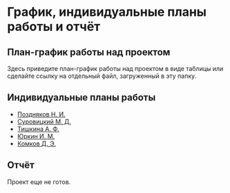 # График, индивидуальные планы работы и отчёт

## План-график работы над проектом

Здесь приведите план-график работы над проектом в виде таблицы или сделайте ссылку на отдельный файл, загруженный в эту папку.

## Индивидуальные планы работы

- [Поздняков Н. И.](pozdnyakov.md)
- [Суровицкий М. Д.](surovickii.md)
- [Тишкина А. Ф.](tishkina.md)
- [Юркин И. М.](urkin.md)
- [Комков Д. Э.](komkov.md)

## Отчёт

Проект еще не готов.